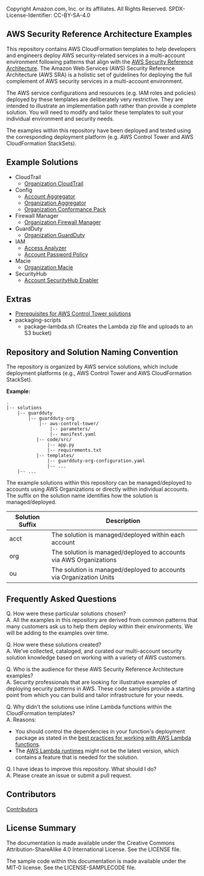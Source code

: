 Copyright Amazon.com, Inc. or its affiliates. All Rights Reserved. SPDX-License-Identifier: CC-BY-SA-4.0

## AWS Security Reference Architecture Examples

This repository contains AWS CloudFormation templates to help developers and engineers deploy AWS security-related 
services in a multi-account environment following patterns that align with the 
[AWS Security Reference Architecture](https://docs.aws.amazon.com/prescriptive-guidance/latest/security-reference-architecture/). 
The Amazon Web Services (AWS) Security Reference Architecture (AWS SRA) is a holistic set of guidelines for deploying 
the full complement of AWS security services in a multi-account environment.

The AWS service configurations and resources (e.g. IAM roles and policies) deployed by these templates are deliberately 
very restrictive. They are intended to illustrate an implementation path rather than provide a complete solution. 
You will need to modify and tailor these templates to suit your individual environment and security needs.

The examples within this repository have been deployed and tested using the corresponding deployment 
platform (e.g. AWS Control Tower and AWS CloudFormation StackSets).

## Example Solutions
* CloudTrail
    * [Organization CloudTrail](solutions/cloudtrail/cloudtrail-org)
* Config
    * [Account Aggregator](solutions/config/aggregator-acct)
    * [Organization Aggregator](solutions/config/aggregator-org)
    * [Organization Conformance Pack](solutions/config/conformance-pack-org)
* Firewall Manager
    * [Organization Firewall Manager](solutions/firewall-manager/firewall-manager-org)
* GuardDuty
    * [Organization GuardDuty](solutions/guardduty/guardduty-org)
* IAM
    * [Access Analyzer](solutions/iam/access-analyzer)
    * [Account Password Policy](solutions/iam/password-policy-acct)
* Macie
    * [Organization Macie](solutions/macie/macie-org)
* SecurityHub
    * [Account SecurityHub Enabler](solutions/securityhub/securityhub-enabler-acct)

## Extras
   * [Prerequisites for AWS Control Tower solutions](extras/aws-control-tower/prerequisites)
   * packaging-scripts 
      * package-lambda.sh (Creates the Lambda zip file and uploads to an S3 bucket)

## Repository and Solution Naming Convention

The repository is organized by AWS service solutions, which include deployment platforms (e.g., AWS Control Tower 
 and AWS CloudFormation StackSet).

**Example:**
```
.
|-- solutions
    |-- guardduty
        |-- guardduty-org
            |-- aws-control-tower/
                |-- parameters/
                |-- manifest.yaml
           |-- code/src/
               |-- app.py
               |-- requirements.txt
           |-- templates/
               |-- guardduty-org-configuration.yaml
               |-- ...
    |-- ...
```

The example solutions within this repository can be managed/deployed to accounts using AWS Organizations or directly 
within individual accounts. The suffix on the solution name identifies how the solution is managed/deployed.

| Solution Suffix | Description |
| --------------- | ----------- |
| acct            | The solution is managed/deployed within each account | 
| org             | The solution is managed/deployed to accounts via AWS Organizations |
| ou              | The solution is managed/deployed to accounts via Organization Units |


## Frequently Asked Questions

Q. How were these particular solutions chosen?  
A. All the examples in this repository are derived from common patterns that many customers ask us to help them deploy
   within their environments. We will be adding to the examples over time.

Q. How were these solutions created?  
A. We’ve collected, cataloged, and curated our multi-account security solution knowledge based on working with a 
   variety of AWS customers.

Q. Who is the audience for these AWS Security Reference Architecture examples?  
A. Security professionals that are looking for illustrative examples of deploying security patterns in AWS. These 
   code samples provide a starting point from which you can build and tailor infrastructure for your needs.

Q. Why didn't the solutions use inline Lambda functions within the CloudFormation templates?  
A. Reasons: 
   * You should control the dependencies in your function's deployment package as stated in the 
     [best practices for working with AWS Lambda functions](https://docs.aws.amazon.com/lambda/latest/dg/best-practices.html). 
   * The [AWS Lambda runtimes](https://docs.aws.amazon.com/lambda/latest/dg/lambda-runtimes.html) 
     might not be the latest version, which contains a feature that is needed for the solution.

Q. I have ideas to improve this repository. What should I do?  
A. Please create an issue or submit a pull request.

## Contributors
[Contributors](CONTRIBUTORS)

## License Summary
The documentation is made available under the Creative Commons Attribution-ShareAlike 4.0 International License. 
See the LICENSE file.

The sample code within this documentation is made available under the MIT-0 license. See the LICENSE-SAMPLECODE file.

